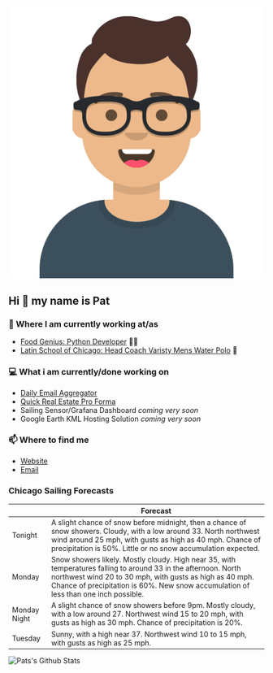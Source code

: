 [![Social banner for p-j-falconer](https://raw.githubusercontent.com/P-J-FALCONER/P-J-FALCONER/master/assets/avataaars.svg)](https://patfalconer.com/)
## Hi :wave: my name is Pat

### 💼 Where I am currently working at/as
- [Food Genius: Python Developer](https://getfoodgenius.com/) 🍔🐍
- [Latin School of Chicago: Head Coach Varisty Mens Water Polo](https://www.latinschool.org/) 🤽


### 💻 What i am currently/done working on
 - [Daily Email Aggregator](https://github.com/P-J-FALCONER/dott_daily_mail)
 - [Quick Real Estate Pro Forma](https://github.com/P-J-FALCONER/henry)
 - Sailing Sensor/Grafana Dashboard *coming very soon*
 - Google Earth KML Hosting Solution *coming very soon*

### 📫 Where to find me
 - [Website](https://patfalconer.com/)
 - [Email](mailto:patrick.j.falconer@gmail.com)


### Chicago Sailing Forecasts
|   | Forecast  |
|---|---|
| Tonight | A slight chance of snow before midnight, then a chance of snow showers. Cloudy, with a low around 33. North northwest wind around 25 mph, with gusts as high as 40 mph. Chance of precipitation is 50%. Little or no snow accumulation expected. |
| Monday | Snow showers likely. Mostly cloudy. High near 35, with temperatures falling to around 33 in the afternoon. North northwest wind 20 to 30 mph, with gusts as high as 40 mph. Chance of precipitation is 60%. New snow accumulation of less than one inch possible. |
| Monday Night | A slight chance of snow showers before 9pm. Mostly cloudy, with a low around 27. Northwest wind 15 to 20 mph, with gusts as high as 30 mph. Chance of precipitation is 20%. |
| Tuesday | Sunny, with a high near 37. Northwest wind 10 to 15 mph, with gusts as high as 25 mph. |

![Pats's Github Stats](https://github-readme-stats.vercel.app/api?username=p-j-falconer&show_icons=true&theme=radical)
